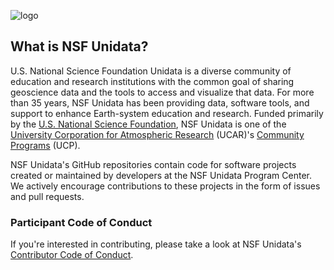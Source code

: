 ![logo](https://www.unidata.ucar.edu/images/logo.png)

## What is NSF Unidata?

U.S. National Science Foundation Unidata is a diverse community of education and research institutions with the common goal 
of sharing geoscience data and the tools to access and visualize that data. For more than 35 years, 
NSF Unidata has been providing data, software tools, and support to enhance Earth-system education 
and research. Funded primarily by the [U.S. National Science Foundation](http://nsf.gov/), NSF Unidata is one of 
the [University Corporation for Atmospheric Research](https://www2.ucar.edu/) (UCAR)'s 
[Community Programs](https://www.ucar.edu/ucp) (UCP). 

NSF Unidata's GitHub repositories contain code for software projects created or maintained by
developers at the NSF Unidata Program Center. We actively encourage contributions to these projects
in the form of issues and pull requests.

### Participant Code of Conduct
If you're interested in contributing, please take a look at NSF Unidata's
[Contributor Code of Conduct](https://github.com/Unidata/.github/blob/main/CODE_OF_CONDUCT.md).
